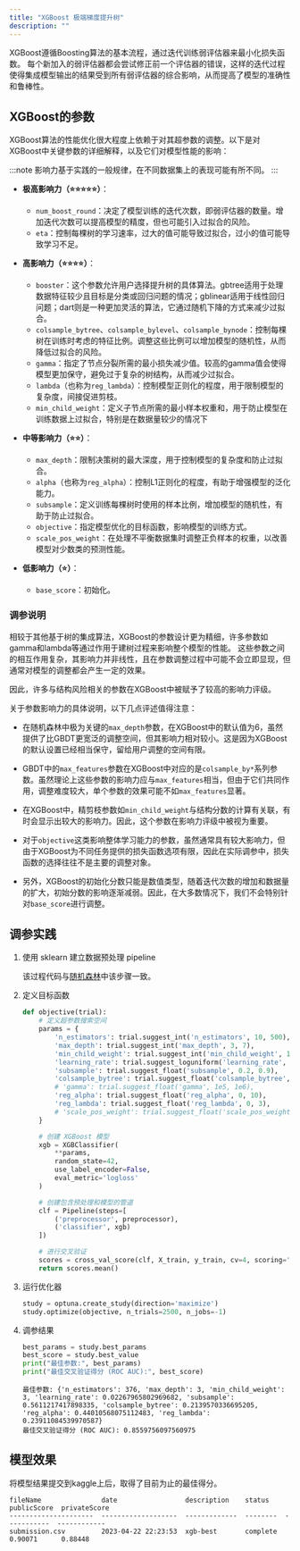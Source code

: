 ```yaml
---
title: "XGBoost 极端梯度提升树"
description: ""
---
```


XGBoost遵循Boosting算法的基本流程，通过迭代训练弱评估器来最小化损失函数。
每个新加入的弱评估器都会尝试修正前一个评估器的错误，这样的迭代过程使得集成模型输出的结果受到所有弱评估器的综合影响，从而提高了模型的准确性和鲁棒性。

## XGBoost的参数

XGBoost算法的性能优化很大程度上依赖于对其超参数的调整。以下是对XGBoost中关键参数的详细解释，以及它们对模型性能的影响：

:::note
影响力基于实践的一般规律，在不同数据集上的表现可能有所不同。
:::

- **极高影响力（⭐⭐⭐⭐⭐）**：
    - `num_boost_round`：决定了模型训练的迭代次数，即弱评估器的数量。增加迭代次数可以提高模型的精度，但也可能引入过拟合的风险。
    - `eta`：控制每棵树的学习速率，过大的值可能导致过拟合，过小的值可能导致学习不足。

- **高影响力（⭐⭐⭐⭐）**：
    - `booster`：这个参数允许用户选择提升树的具体算法。gbtree适用于处理数据特征较少且目标是分类或回归问题的情况；gblinear适用于线性回归问题；dart则是一种更加灵活的算法，它通过随机下降的方式来减少过拟合。
    - `colsample_bytree`、`colsample_bylevel`、`colsample_bynode`：控制每棵树在训练时考虑的特征比例。调整这些比例可以增加模型的随机性，从而降低过拟合的风险。
    - `gamma`：指定了节点分裂所需的最小损失减少值。较高的gamma值会使得模型更加保守，避免过于复杂的树结构，从而减少过拟合。
    - `lambda`（也称为`reg_lambda`）：控制模型正则化的程度，用于限制模型的复杂度，间接促进剪枝。
    - `min_child_weight`：定义子节点所需的最小样本权重和，用于防止模型在训练数据上过拟合，特别是在数据量较少的情况下

- **中等影响力（⭐⭐）**：
    - `max_depth`：限制决策树的最大深度，用于控制模型的复杂度和防止过拟合。
    - `alpha`（也称为`reg_alpha`）：控制L1正则化的程度，有助于增强模型的泛化能力。
    - `subsample`：定义训练每棵树时使用的样本比例，增加模型的随机性，有助于防止过拟合。
    - `objective`：指定模型优化的目标函数，影响模型的训练方式。
    - `scale_pos_weight`：在处理不平衡数据集时调整正负样本的权重，以改善模型对少数类的预测性能。

- **低影响力（⭐）**：
  - `base_score`：初始化。

### 调参说明

相较于其他基于树的集成算法，XGBoost的参数设计更为精细，许多参数如gamma和lambda等通过作用于建树过程来影响整个模型的性能。
这些参数之间的相互作用复杂，其影响力并非线性，且在参数调整过程中可能不会立即显现，但通常对模型的调整都会产生一定的效果。

因此，许多与结构风险相关的参数在XGBoost中被赋予了较高的影响力评级。

关于参数影响力的具体说明，以下几点评述值得注意：

- 在随机森林中极为关键的`max_depth`参数，在XGBoost中的默认值为6，虽然提供了比GBDT更宽泛的调整空间，但其影响力相对较小。这是因为XGBoost的默认设置已经相当保守，留给用户调整的空间有限。

- GBDT中的`max_features`参数在XGBoost中对应的是`colsample_by*`系列参数。虽然理论上这些参数的影响力应与`max_features`相当，但由于它们共同作用，调整难度较大，单个参数的效果可能不如`max_features`显著。

- 在XGBoost中，精剪枝参数如`min_child_weight`与结构分数的计算有关联，有时会显示出较大的影响力。因此，这个参数在影响力评级中被视为重要。

- 对于`objective`这类影响整体学习能力的参数，虽然通常具有较大影响力，但由于XGBoost为不同任务提供的损失函数选项有限，因此在实际调参中，损失函数的选择往往不是主要的调整对象。

- 另外，XGBoost的初始化分数只能是数值类型，随着迭代次数的增加和数据量的扩大，初始分数的影响逐渐减弱。因此，在大多数情况下，我们不会特别针对`base_score`进行调整。

## 调参实践

1. 使用 sklearn 建立数据预处理 pipeline
    
    该过程代码与[随机森林](random-forest-bayesian-optimizer#调参实践)中该步骤一致。

2. 定义目标函数

    ```python
    def objective(trial):
        # 定义超参数搜索空间
        params = {
            'n_estimators': trial.suggest_int('n_estimators', 10, 500),
            'max_depth': trial.suggest_int('max_depth', 3, 7),
            'min_child_weight': trial.suggest_int('min_child_weight', 1, 10),
            'learning_rate': trial.suggest_loguniform('learning_rate', 0.01, 1),
            'subsample': trial.suggest_float('subsample', 0.2, 0.9),
            'colsample_bytree': trial.suggest_float('colsample_bytree', 0.2, 0.9),
            # 'gamma': trial.suggest_float('gamma', 1e5, 1e6),
            'reg_alpha': trial.suggest_float('reg_alpha', 0, 10),
            'reg_lambda': trial.suggest_float('reg_lambda', 0, 3),
            # 'scale_pos_weight': trial.suggest_float('scale_pos_weight', 1, 12)
        }
    
        # 创建 XGBoost 模型
        xgb = XGBClassifier(
            **params,
            random_state=42,
            use_label_encoder=False,
            eval_metric='logloss'
        )
    
        # 创建包含预处理和模型的管道
        clf = Pipeline(steps=[
            ('preprocessor', preprocessor),
            ('classifier', xgb)
        ])
    
        # 进行交叉验证
        scores = cross_val_score(clf, X_train, y_train, cv=4, scoring='roc_auc', n_jobs=-1)
        return scores.mean()
    ```

3. 运行优化器

    ```python
    study = optuna.create_study(direction='maximize')
    study.optimize(objective, n_trials=2500, n_jobs=-1)
    ```
   
4. 调参结果

    ```python
    best_params = study.best_params
    best_score = study.best_value
    print("最佳参数:", best_params)
    print("最佳交叉验证得分 (ROC AUC):", best_score)
    ```
   
    ```text title="Output"
    最佳参数: {'n_estimators': 376, 'max_depth': 3, 'min_child_weight': 3, 'learning_rate': 0.02267965802969682, 'subsample': 0.5611217417898335, 'colsample_bytree': 0.2139570336695205, 'reg_alpha': 0.44010568075112483, 'reg_lambda': 0.23911084539970587}
    最佳交叉验证得分 (ROC AUC): 0.8559756097560975
    ```
   
## 模型效果

将模型结果提交到kaggle上后，取得了目前为止的最佳得分。

```text title="Output"
fileName               date                 description    status    publicScore  privateScore  
---------------------  -------------------  -------------  --------  -----------  ------------  
submission.csv         2023-04-22 22:23:53  xgb-best       complete  0.90071      0.88448
```